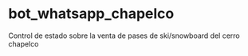 # bot_whatsapp_chapelco
Control de estado sobre la venta de pases de ski/snowboard del cerro chapelco
